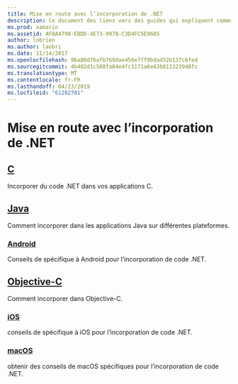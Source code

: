 ```yaml
---
title: Mise en route avec l’incorporation de .NET
description: Ce document des liens vers des guides qui expliquent comment utiliser l’incorporation de .NET dans C, Java, Android, les projets Objective-C, iOS et macOS.
ms.prod: xamarin
ms.assetid: AF8A4798-EBDD-4E73-997B-C3D4FC5E9685
author: lobrien
ms.author: laobri
ms.date: 11/14/2017
ms.openlocfilehash: 96a80d76afb769dae456e7ff9bdad32b137c6fed
ms.sourcegitcommit: 4b402d1c508fa84e4fc3171a6e43b811323948fc
ms.translationtype: MT
ms.contentlocale: fr-FR
ms.lasthandoff: 04/23/2019
ms.locfileid: "61282781"
---
```

# <a name="getting-started-with-net-embedding"></a>Mise en route avec l’incorporation de .NET

## <a name="ccmd"></a>[C](c.md)

Incorporer du code .NET dans vos applications C.

## <a name="javajavaindexmd"></a>[Java](java/index.md)

Comment incorporer dans les applications Java sur différentes plateformes.

### <a name="androidjavaandroidmd"></a>[Android](java/android.md)

Conseils de spécifique à Android pour l’incorporation de code .NET.

## <a name="objective-cobjective-cindexmd"></a>[Objective-C](objective-c/index.md)

Comment incorporer dans Objective-C.

### <a name="iosobjective-ciosmd"></a>[iOS](objective-c/ios.md)

conseils de spécifique à iOS pour l’incorporation de code .NET.

### <a name="macosobjective-cmacosmd"></a>[macOS](objective-c/macos.md)

obtenir des conseils de macOS spécifiques pour l’incorporation de code .NET.
